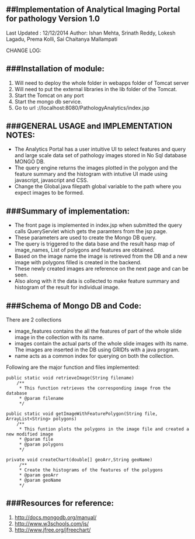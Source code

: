 ##Implementation of Analytical Imaging Portal for pathology Version 1.0 
--------------------------------------------------------------------------

Last Updated : 12/12/2014
Author: Ishan Mehta, Srinath Reddy, Lokesh Lagadu, Prema Kolli, Sai Chaitanya Mallampati

CHANGE LOG:

###Installation of module:
----------------------
1. Will need to deploy the whole folder in webapps folder of Tomcat server
2. Will need to put the external libraries in the lib folder of the Tomcat.
3. Start the Tomcat on any port
4. Start the mongo db service.
5. Go to url ://localhost:8080/PathologyAnalytics/index.jsp


###GENERAL USAGE and IMPLEMENTATION NOTES:
--------------------------------------
- The Analytics Portal has a user intuitive UI to select features and query and large scale data set of pathology images stored in No Sql database MONGO DB.
- The query engine returns the images plotted in the polygon and the feature summary and the histogram with intutive UI made using javascript, javascript and CSS.
- Change the Global.java filepath global variable to the path where you expect images to be formed. 


###Summary of implementation:
----------------------------------
- The front page is implemented in index.jsp when submitted the query calls QueryServlet which gets the paramters from the jsp page.
- These parameters are used to create the Mongo DB query.
- The query is triggered to the data base and the result hasp map of image_names, List of polygons and features are obtained.
- Based on the image name the image is retireved from the DB and a new image with polygons filled is created in the backend.
- These newly created images are reference on the next page and can be seen.
- Also along with it the data is collected to make feature summary and histogram of the result for individual image.
  

###Schema of Mongo DB and Code:
-----------------------------------------------------------
There are 2 collections
- image_features contains the all the features of part of the whole slide image in the collection with its name.
- images contain the actual parts of the whole slide images with its name. The images are inserted in the DB using GRIDfs with a java program.
- name acts as a common index for querying on both the collection. 

Following are the  major function and files implemented:
```
public static void retrieveImage(String filename)
	/**
     * This function retrieves the corresponding image from the database
     * @param filename
     */
```
```
public static void getImageWithFeaturePolygon(String file, ArrayList<String> polygons)	 
	/**
	 * This funtion plots the polygons in the image file and created a new modified image
	 * @param file
	 * @param polygons
	 */
```
```
private void createChart(double[] geoArr,String geoName)  
	 /**
	 * Create the histograms of the features of the polygons
	 * @param geoArr
	 * @param geoName
	 */
```



###Resources for reference:
------------------------
1. http://docs.mongodb.org/manual/
2. http://www.w3schools.com/js/
3. http://www.jfree.org/jfreechart/





